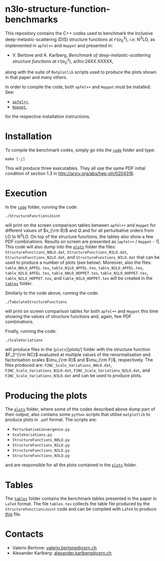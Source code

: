 # n3lo-structure-function-benchmarks

This repository contains the C++ codes used to benchmark the inclusive deep-inelastic-scattering (DIS) structure functions at $\mathcal{O}(\alpha_S^3)$, _i.e._ N<sup>3</sup>LO, as implemented in `apfel++` and `Hoppet` and presented in:

* V. Bertone and A. Karlberg, _Benchmark of deep-inelastic-scattering structure functions at_ $\mathcal{O}(\alpha_S^3)$, arXiv:24XX.XXXXX,

along with the suite of `Matplotlib` scripts used to produce the plots shown in that paper and many others.

In order to compile the code, both `apfel++` and `Hoppet` must be installed. See:

* [`apfel++`](https://github.com/vbertone/apfelxx),
* [`Hoppet`](https://github.com/hoppet-code/hoppet),

for the respective installation instructions.

# Installation

To compile the benchmark codes, simply go into the [`code`](code/) folder and type:

    make [-j]

This will produce three executables. They all use the same PDF initial condition of section 1.3 in http://arxiv.org/abs/hep-ph/0204316.

# Execution

In the [`code`](code/) folder, running the code:

    ./StructureFunctionsJoint

will print on the screen comparison tables between `apfel++` and `Hoppet` for different values of $x_{\rm B}$ and $Q$ and for all perturbative orders from LO to N<sup>3</sup>LO. On top of the structure functions, the tables also show a few PDF combinations. Results on screen are presented as |`apfel++` / `Hoppet` - 1|. This code will also dump into the [`plots`](plots/) folder the files: `StructureFunctions_N0LO.dat`, `StructureFunctions_N1LO.dat`, `StructureFunctions_N2LO.dat`, and `StructureFunctions_N3LO.dat` that can be used to produce a number of plots (see below). Moreover, also the files: `table_N0LO_APFEL.tex`, `table_N1LO_APFEL.tex`, `table_N2LO_APFEL.tex`, `table_N3LO_APFEL.tex`, `table_N0LO_HOPPET.tex`, `table_N1LO_HOPPET.tex`, `table_N2LO_HOPPET.tex`, and `table_N3LO_HOPPET.tex` will be created in the [`tables`](\tables) folder.

Similarly to the code above, running the code:

    ./TabulateStructureFunctions

will print on screen comparison tables for both `apfel++` and `Hoppet` this time showing the values of structure functions and, again, few PDF combinations.

Finally, running the code: 

    ./ScaleVariations

will produce files in the (`plots`)[plots/] folder with the structure function $F_2^{\rm NC}$ evaluated at multiple values of the renormalisation and factorisation scales $\mu_{\rm R}$ and $\mu_{\rm F}$, respectively. The files produced are: `F2NC_Scale_Variations_N0LO.dat`, `F2NC_Scale_Variations_N1LO.dat`, `F2NC_Scale_Variations_N2LO.dat`, and `F2NC_Scale_Variations_N3LO.dat` and can be used to produce plots.

# Producing the plots

The [`plots`](plots/) folder, where some of the codes described above dump part of their output, also contains some `python` scripts that utilise `matplotlib` to produce plots in `.pdf` format. The scripts are:

* `PerturbativeConvergence.py`
* `ScaleVariations.py`
* `StructureFunctions_N0LO.py`
* `StructureFunctions_N1LO.py`
* `StructureFunctions_N2LO.py`
* `StructureFunctions_N3LO.py`

and are responsible for all the plots contained in the [`plots`](plots/) folder.

# Tables

The [`tables`](tables/) folder contains the benchmark tables presented in the paper in `LaTeX` format. The file `tables.tex` collects the table file produced by the `StructureFunctionsJoint` code and can be compiled with `LaTeX` to produce [this](tables/tables.pdf) file.

# Contacts

- Valerio Bertone: valerio.bertone@cern.ch
- Alexander Karlberg: alexander.karlberg@cern.ch
